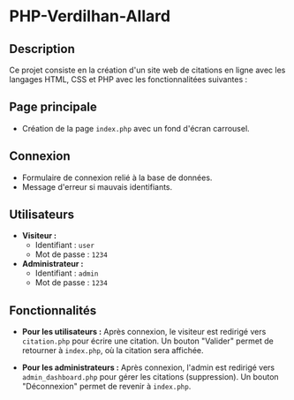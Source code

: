 # PHP-Verdilhan-Allard

## Description
Ce projet consiste en la création d'un site web de citations en ligne avec les langages HTML, CSS et PHP avec les fonctionnalitées suivantes :

## Page principale
- Création de la page `index.php` avec un fond d'écran carrousel.

## Connexion
- Formulaire de connexion relié à la base de données.
- Message d'erreur si mauvais identifiants.

## Utilisateurs
- **Visiteur :**
  - Identifiant : `user`
  - Mot de passe : `1234`
- **Administrateur :**
  - Identifiant : `admin`
  - Mot de passe : `1234`

## Fonctionnalités
- **Pour les utilisateurs :** Après connexion, le visiteur est redirigé vers `citation.php` pour écrire une citation. Un bouton "Valider" permet de retourner à `index.php`, où la citation sera affichée.
  
- **Pour les administrateurs :** Après connexion, l'admin est redirigé vers `admin_dashboard.php` pour gérer les citations (suppression). Un bouton "Déconnexion" permet de revenir à `index.php`.
